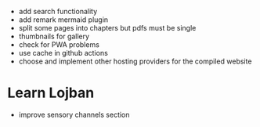 * add search functionality
* add remark mermaid plugin
* split some pages into chapters but pdfs must be single
* thumbnails for gallery
* check for PWA problems
* use cache in github actions
* choose and implement other hosting providers for the compiled website

# Learn Lojban

* improve sensory channels section